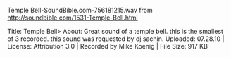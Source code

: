 Temple Bell-SoundBible.com-756181215.wav
from
http://soundbible.com/1531-Temple-Bell.html

Title: Temple Bell>
About: Great sound of a temple bell. this is the smallest of 3 recorded. this sound was requested by dj sachin.
Uploaded: 07.28.10 | License: Attribution 3.0 | Recorded by Mike Koenig | File Size: 917 KB


